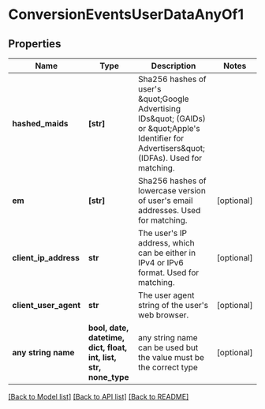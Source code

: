 # ConversionEventsUserDataAnyOf1


## Properties
Name | Type | Description | Notes
------------ | ------------- | ------------- | -------------
**hashed_maids** | **[str]** | Sha256 hashes of user&#39;s \&quot;Google Advertising IDs\&quot; (GAIDs) or \&quot;Apple&#39;s Identifier for Advertisers\&quot; (IDFAs). Used for matching. | 
**em** | **[str]** | Sha256 hashes of lowercase version of user&#39;s email addresses. Used for matching. | [optional] 
**client_ip_address** | **str** | The user&#39;s IP address, which can be either in IPv4 or IPv6 format. Used for matching. | [optional] 
**client_user_agent** | **str** | The user agent string of the user&#39;s web browser. | [optional] 
**any string name** | **bool, date, datetime, dict, float, int, list, str, none_type** | any string name can be used but the value must be the correct type | [optional]

[[Back to Model list]](../README.md#documentation-for-models) [[Back to API list]](../README.md#documentation-for-api-endpoints) [[Back to README]](../README.md)


